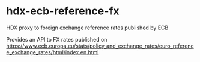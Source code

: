 # hdx-ecb-reference-fx
HDX proxy to foreign exchange reference rates published by ECB

Provides an API to FX rates published on https://www.ecb.europa.eu/stats/policy_and_exchange_rates/euro_reference_exchange_rates/html/index.en.html
